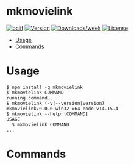 mkmovielink
===========



[![oclif](https://img.shields.io/badge/cli-oclif-brightgreen.svg)](https://oclif.io)
[![Version](https://img.shields.io/npm/v/mkmovielink.svg)](https://npmjs.org/package/mkmovielink)
[![Downloads/week](https://img.shields.io/npm/dw/mkmovielink.svg)](https://npmjs.org/package/mkmovielink)
[![License](https://img.shields.io/npm/l/mkmovielink.svg)](https://github.com/mkmovielink/mkmovielink/blob/master/package.json)

<!-- toc -->
* [Usage](#usage)
* [Commands](#commands)
<!-- tocstop -->
# Usage
<!-- usage -->
```sh-session
$ npm install -g mkmovielink
$ mkmovielink COMMAND
running command...
$ mkmovielink (-v|--version|version)
mkmovielink/0.0.0 win32-x64 node-v14.15.4
$ mkmovielink --help [COMMAND]
USAGE
  $ mkmovielink COMMAND
...
```
<!-- usagestop -->
# Commands
<!-- commands -->

<!-- commandsstop -->
